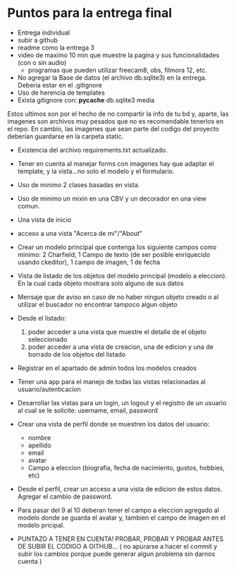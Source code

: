 # Puntos para la entrega final

- Entrega individual
- subir a github
- readme como la entrega 3
- video de maximo 10 min que muestre la pagina y sus funcionalidades (con o sin audio)
  - programas que pueden utilizar freecam8, obs, filmora 12, etc.
- No agregar la Base de datos (el archivo db.sqlite3) en la entrega. Deberia estar en el .gitignore
- Uso de herencia de templates
- Exista gitignore con:
    <carpeta del entorno virtual>
    __pycache__
    db.sqlite3
    media

Estos ultimos son por el hecho de no compartir la info de tu bd y, aparte, las imagenes son archivos muy pesados que no es recomendable tenerlos en el repo. En cambio, las imagenes que sean parte del codigo del proyecto deberian guardarse en la carpeta static.

- Existencia del archivo requirements.txt actualizado.
- Tener en cuenta al manejar forms con imagenes hay que adaptar el template, y la vista...no solo el modelo y el formulario.
- Uso de minimo 2 clases basadas en vista.
- Uso de minimo un mixin en una CBV y un decorador en una view comun.

- Una vista de inicio
- acceso a una vista "Acerca de mi"/"About"
- Crear un modelo principal que contenga los siguiente campos como minimo: 2 Charfield, 1 Campo de texto (de ser posible enriquecido usando ckeditor), 1 campo de imagen, 1 de fecha
- Vista de listado de los objetos del modelo principal (modelo a eleccion). En la cual cada objeto mostrara solo alguno de sus datos
- Mensaje que de aviso en caso de no haber ningun objeto creado o al utilizar el buscador no encontrar tampoco algun objeto
- Desde el listado:
    1. poder acceder a una vista que muestre el detalle de el objeto seleccionado
    2. poder acceder a una vista de creacion, una de edicion y una de borrado de los objetos del listado
- Registrar en el apartado de admin todos los modelos creados
- Tener una app para el manejo de todas las vistas relacionadas al usuario/autenticacion
- Desarrollar las vistas para un login, un logout y el registro de un usuario al cual se le solicite: username, email, password
- Crear una vista de perfil donde se muestren los datos del usuario:
  - nombre
  - apellido
  - email
  - avatar
  - Campo a eleccion (biografia, fecha de nacimiento, gustos, hobbies, etc)
- Desde el perfil, crear un acceso a una vista de edicion de estos datos. Agregar el cambio de password.
- Para pasar del 9 al 10 deberan tener el campo a eleccion agregado al modelo donde se guarda el avatar y, tambien el campo de imagen en el modelo pricipal.

- PUNTAZO A TENER EN CUENTA! PROBAR, PROBAR Y PROBAR ANTES DE
SUBIR EL CODIGO A GITHUB... ( no apurarse a hacer el commit y subir los
cambios porque puede generar algun problema sin darnos cuenta )